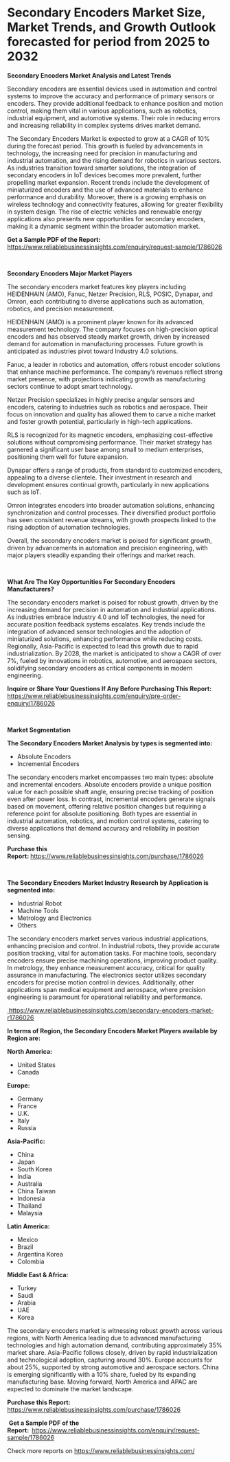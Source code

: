 <p><h1>Secondary Encoders Market Size, Market Trends, and Growth Outlook forecasted for period from 2025 to 2032</h1></p><p><strong>Secondary Encoders Market Analysis and Latest Trends</strong></p>
<p><p>Secondary encoders are essential devices used in automation and control systems to improve the accuracy and performance of primary sensors or encoders. They provide additional feedback to enhance position and motion control, making them vital in various applications, such as robotics, industrial equipment, and automotive systems. Their role in reducing errors and increasing reliability in complex systems drives market demand.</p><p>The Secondary Encoders Market is expected to grow at a CAGR of 10% during the forecast period. This growth is fueled by advancements in technology, the increasing need for precision in manufacturing and industrial automation, and the rising demand for robotics in various sectors. As industries transition toward smarter solutions, the integration of secondary encoders in IoT devices becomes more prevalent, further propelling market expansion. Recent trends include the development of miniaturized encoders and the use of advanced materials to enhance performance and durability. Moreover, there is a growing emphasis on wireless technology and connectivity features, allowing for greater flexibility in system design. The rise of electric vehicles and renewable energy applications also presents new opportunities for secondary encoders, making it a dynamic segment within the broader automation market.</p></p>
<p><strong>Get a Sample PDF of the Report:&nbsp;</strong> <a href="https://www.reliablebusinessinsights.com/enquiry/request-sample/1786026?utm_campaign=2306&utm_medium=2&utm_source=Github&utm_content=ia&utm_term=25032025&utm_id=secondary-encoders">https://www.reliablebusinessinsights.com/enquiry/request-sample/1786026</a></p>
<p>&nbsp;</p>
<p><strong>Secondary Encoders Major Market Players</strong></p>
<p><p>The secondary encoders market features key players including HEIDENHAIN (AMO), Fanuc, Netzer Precision, RLS, POSIC, Dynapar, and Omron, each contributing to diverse applications such as automation, robotics, and precision measurement.</p><p>HEIDENHAIN (AMO) is a prominent player known for its advanced measurement technology. The company focuses on high-precision optical encoders and has observed steady market growth, driven by increased demand for automation in manufacturing processes. Future growth is anticipated as industries pivot toward Industry 4.0 solutions.</p><p>Fanuc, a leader in robotics and automation, offers robust encoder solutions that enhance machine performance. The company’s revenues reflect strong market presence, with projections indicating growth as manufacturing sectors continue to adopt smart technology.</p><p>Netzer Precision specializes in highly precise angular sensors and encoders, catering to industries such as robotics and aerospace. Their focus on innovation and quality has allowed them to carve a niche market and foster growth potential, particularly in high-tech applications.</p><p>RLS is recognized for its magnetic encoders, emphasizing cost-effective solutions without compromising performance. Their market strategy has garnered a significant user base among small to medium enterprises, positioning them well for future expansion.</p><p>Dynapar offers a range of products, from standard to customized encoders, appealing to a diverse clientele. Their investment in research and development ensures continual growth, particularly in new applications such as IoT.</p><p>Omron integrates encoders into broader automation solutions, enhancing synchronization and control processes. Their diversified product portfolio has seen consistent revenue streams, with growth prospects linked to the rising adoption of automation technologies.</p><p>Overall, the secondary encoders market is poised for significant growth, driven by advancements in automation and precision engineering, with major players steadily expanding their offerings and market reach.</p></p>
<p>&nbsp;</p>
<p><strong>What Are The Key Opportunities For Secondary Encoders Manufacturers?</strong></p>
<p><p>The secondary encoders market is poised for robust growth, driven by the increasing demand for precision in automation and industrial applications. As industries embrace Industry 4.0 and IoT technologies, the need for accurate position feedback systems escalates. Key trends include the integration of advanced sensor technologies and the adoption of miniaturized solutions, enhancing performance while reducing costs. Regionally, Asia-Pacific is expected to lead this growth due to rapid industrialization. By 2028, the market is anticipated to show a CAGR of over 7%, fueled by innovations in robotics, automotive, and aerospace sectors, solidifying secondary encoders as critical components in modern engineering.</p></p>
<p><strong>Inquire or Share Your Questions If Any Before Purchasing This Report:</strong> <a href="https://www.reliablebusinessinsights.com/enquiry/pre-order-enquiry/1786026?utm_campaign=2306&utm_medium=2&utm_source=Github&utm_content=ia&utm_term=25032025&utm_id=secondary-encoders">https://www.reliablebusinessinsights.com/enquiry/pre-order-enquiry/1786026</a></p>
<p>&nbsp;</p>
<p><strong>Market Segmentation</strong></p>
<p><strong>The Secondary Encoders Market Analysis by types is segmented into:</strong></p>
<p><ul><li>Absolute Encoders</li><li>Incremental Encoders</li></ul></p>
<p><p>The secondary encoders market encompasses two main types: absolute and incremental encoders. Absolute encoders provide a unique position value for each possible shaft angle, ensuring precise tracking of position even after power loss. In contrast, incremental encoders generate signals based on movement, offering relative position changes but requiring a reference point for absolute positioning. Both types are essential in industrial automation, robotics, and motion control systems, catering to diverse applications that demand accuracy and reliability in position sensing.</p></p>
<p><strong>Purchase this Report:&nbsp;</strong><a href="https://www.reliablebusinessinsights.com/purchase/1786026?utm_campaign=2306&utm_medium=2&utm_source=Github&utm_content=ia&utm_term=25032025&utm_id=secondary-encoders">https://www.reliablebusinessinsights.com/purchase/1786026</a></p>
<p>&nbsp;</p>
<p><strong>The Secondary Encoders Market Industry Research by Application is segmented into:</strong></p>
<p><ul><li>Industrial Robot</li><li>Machine Tools</li><li>Metrology and Electronics</li><li>Others</li></ul></p>
<p><p>The secondary encoders market serves various industrial applications, enhancing precision and control. In industrial robots, they provide accurate position tracking, vital for automation tasks. For machine tools, secondary encoders ensure precise machining operations, improving product quality. In metrology, they enhance measurement accuracy, critical for quality assurance in manufacturing. The electronics sector utilizes secondary encoders for precise motion control in devices. Additionally, other applications span medical equipment and aerospace, where precision engineering is paramount for operational reliability and performance.</p></p>
<p><a href="https://www.reliablebusinessinsights.com/secondary-encoders-market-r1786026?utm_campaign=2306&utm_medium=2&utm_source=Github&utm_content=ia&utm_term=25032025&utm_id=secondary-encoders">&nbsp;https://www.reliablebusinessinsights.com/secondary-encoders-market-r1786026</a></p>
<p><strong>In terms of Region, the Secondary Encoders Market Players available by Region are:</strong></p>
<p>
    <p> <strong> North America: </strong>
        <ul>
            <li>United States</li>
            <li>Canada</li>
        </ul>
        </p> 
    <p> <strong> Europe: </strong>
        <ul>
            <li>Germany</li>
            <li>France</li>
            <li>U.K.</li>
            <li>Italy</li>
            <li>Russia</li>
        </ul>
        </p> 
    <p> <strong> Asia-Pacific: </strong>
        <ul>
            <li>China</li>
            <li>Japan</li>
            <li>South Korea</li>
            <li>India</li>
            <li>Australia</li>
            <li>China Taiwan</li>
            <li>Indonesia</li>
            <li>Thailand</li>
            <li>Malaysia</li>
        </ul>
        </p> 
    <p> <strong> Latin America: </strong>
        <ul>
            <li>Mexico</li>
            <li>Brazil</li>
            <li>Argentina Korea</li>
            <li>Colombia</li>
        </ul>
        </p> 
    <p> <strong> Middle East & Africa: </strong>
        <ul>
            <li>Turkey</li>
            <li>Saudi</li>
            <li>Arabia</li>
            <li>UAE</li>
            <li>Korea</li>
        </ul>
    </p>
    </p>
<p><p>The secondary encoders market is witnessing robust growth across various regions, with North America leading due to advanced manufacturing technologies and high automation demand, contributing approximately 35% market share. Asia-Pacific follows closely, driven by rapid industrialization and technological adoption, capturing around 30%. Europe accounts for about 25%, supported by strong automotive and aerospace sectors. China is emerging significantly with a 10% share, fueled by its expanding manufacturing base. Moving forward, North America and APAC are expected to dominate the market landscape.</p></p>
<p><strong>Purchase this Report: </strong><a href="https://www.reliablebusinessinsights.com/purchase/1786026?utm_campaign=2306&utm_medium=2&utm_source=Github&utm_content=ia&utm_term=25032025&utm_id=secondary-encoders">https://www.reliablebusinessinsights.com/purchase/1786026</a></p>
<p>&nbsp;<strong>Get a Sample PDF of the Report:&nbsp;&nbsp;</strong><a href="https://www.reliablebusinessinsights.com/enquiry/request-sample/1786026?utm_campaign=2306&utm_medium=2&utm_source=Github&utm_content=ia&utm_term=25032025&utm_id=secondary-encoders">https://www.reliablebusinessinsights.com/enquiry/request-sample/1786026</a></p>
<p><strong></strong></p>
<p>Check more reports on <a href="https://www.reliablebusinessinsights.com/?utm_campaign=2306&utm_medium=2&utm_source=Github&utm_content=ia&utm_term=25032025&utm_id=secondary-encoders">https://www.reliablebusinessinsights.com/</a></p>